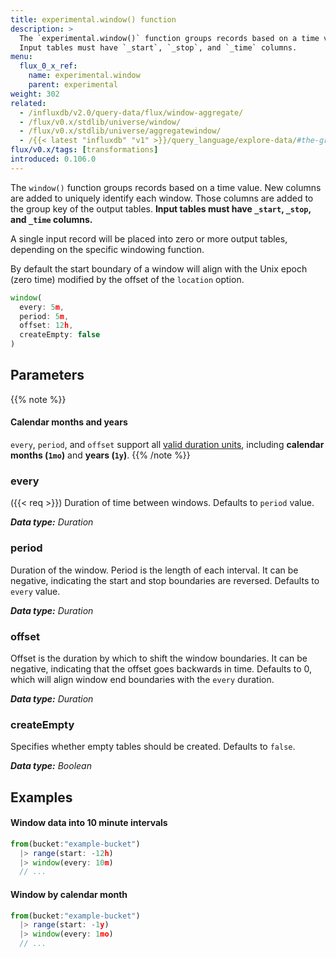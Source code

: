 ```yaml
---
title: experimental.window() function
description: >
  The `experimental.window()` function groups records based on a time value.
  Input tables must have `_start`, `_stop`, and `_time` columns.
menu:
  flux_0_x_ref:
    name: experimental.window
    parent: experimental
weight: 302
related:
  - /influxdb/v2.0/query-data/flux/window-aggregate/
  - /flux/v0.x/stdlib/universe/window/
  - /flux/v0.x/stdlib/universe/aggregatewindow/
  - /{{< latest "influxdb" "v1" >}}/query_language/explore-data/#the-group-by-clause, InfluxQL – GROUP BY time()
flux/v0.x/tags: [transformations]
introduced: 0.106.0
---
```


The `window()` function groups records based on a time value.
New columns are added to uniquely identify each window.
Those columns are added to the group key of the output tables.
**Input tables must have `_start`, `_stop`, and `_time` columns.**

A single input record will be placed into zero or more output tables, depending on the specific windowing function.

By default the start boundary of a window will align with the Unix epoch (zero time)
modified by the offset of the `location` option.

```js
window(
  every: 5m,
  period: 5m,
  offset: 12h,
  createEmpty: false
)
```

## Parameters

{{% note %}}
#### Calendar months and years
`every`, `period`, and `offset` support all [valid duration units](/influxdb/v2.0/reference/flux/language/types/#duration-types),
including **calendar months (`1mo`)** and **years (`1y`)**.
{{% /note %}}

### every
({{< req >}})
Duration of time between windows.
Defaults to `period` value.

_**Data type:** Duration_

### period
Duration of the window.
Period is the length of each interval.
It can be negative, indicating the start and stop boundaries are reversed.
Defaults to `every` value.

_**Data type:** Duration_

### offset
Offset is the duration by which to shift the window boundaries.
It can be negative, indicating that the offset goes backwards in time.
Defaults to 0, which will align window end boundaries with the `every` duration.

_**Data type:** Duration_


### createEmpty
Specifies whether empty tables should be created.
Defaults to `false`.

_**Data type:** Boolean_

## Examples

#### Window data into 10 minute intervals
```js
from(bucket:"example-bucket")
  |> range(start: -12h)
  |> window(every: 10m)
  // ...
```

#### Window by calendar month
```js
from(bucket:"example-bucket")
  |> range(start: -1y)
  |> window(every: 1mo)
  // ...
```

